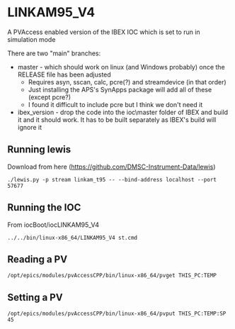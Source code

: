 # LINKAM95_V4
A PVAccess enabled version of the IBEX IOC which is set to run in simulation mode

There are two "main" branches:
* master - which should work on linux (and Windows probably) once the RELEASE file has been adjusted
	* Requires asyn, sscan, calc, pcre(?) and streamdevice (in that order)
	* Just installing the APS's SynApps package will add all of these (except pcre?)
	* I found it difficult to include pcre but I think we don't need it
* ibex_version - drop the code into the ioc\master folder of IBEX and build it and it should work. It has to be built separately as IBEX's build will ignore it

## Running lewis

Download from here (https://github.com/DMSC-Instrument-Data/lewis)

`./lewis.py -p stream linkam_t95 -- --bind-address localhost --port 57677`

## Running the IOC

From iocBoot/iocLINKAM95_V4

`../../bin/linux-x86_64/LINKAM95_V4 st.cmd`

## Reading a PV

`/opt/epics/modules/pvAccessCPP/bin/linux-x86_64/pvget THIS_PC:TEMP`

## Setting a PV

`/opt/epics/modules/pvAccessCPP/bin/linux-x86_64/pvput THIS_PC:TEMP:SP 45`

